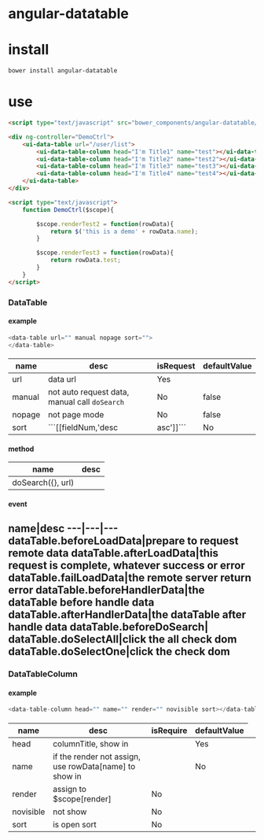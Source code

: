 angular-datatable
=================


# install
```
bower install angular-datatable
```

# use
```html
<script type="text/javascript" src="bower_components/angular-datatable/datatable.js"></script>

<div ng-controller="DemoCtrl">
    <ui-data-table url="/user/list">
        <ui-data-table-column head="I'm Title1" name="test"></ui-data-table-column>
        <ui-data-table-column head="I'm Title2" name="test2"></ui-data-table-column>
        <ui-data-table-column head="I'm Title3" name="test3"></ui-data-table-column>
        <ui-data-table-column head="I'm Title4" name="test4"></ui-data-table-column>
    </ui-data-table>
</div>

<script type="text/javascript">
    function DemoCtrl($scope){

        $scope.renderTest2 = function(rowData){
            return $('this is a demo' + rowData.name);
        }

        $scope.renderTest3 = function(rowData){
            return rowData.test;
        }
    }
</script>
```


### DataTable
>
#### example
```javascript
<data-table url="" manual nopage sort="">
</data-table>
```
####
name|desc|isRequest|defaultValue
---|---|---|---
url|data url|Yes|
manual|not auto request data, manual call ```doSearch```|No|false
nopage|not page mode|No|false
sort|```[[fieldNum,'desc|asc']]```|No|"[]"
#### method
name|desc
---|---
doSearch({}, url)|
#### event
name|desc
---|---|---
dataTable.beforeLoadData|prepare to request remote data
dataTable.afterLoadData|this request is complete, whatever success or error
dataTable.failLoadData|the remote server return error
dataTable.beforeHandlerData|the dataTable before handle data
dataTable.afterHandlerData|the dataTable after handle data
dataTable.beforeDoSearch|
dataTable.doSelectAll|click the all check dom
dataTable.doSelectOne|click the check dom
---------------------------------------


### DataTableColumn
>
#### example
```javascript
<data-table-column head="" name="" render="" novisible sort></data-table-column>
```
####
name|desc|isRequire|defaultValue
---|---|---|---
head|columnTitle, show in <th>|Yes
name|if the render not assign, use rowData[name] to show in <td>|No
render|assign to $scope[render]|No
novisible|not show|No|
sort|is open sort|No|


